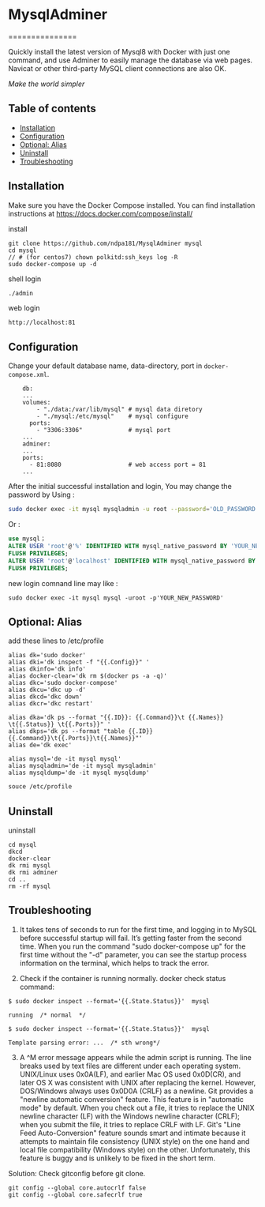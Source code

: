 # MysqlAdminer
===============

Quickly install the latest version of Mysql8 with Docker with just one command, and use Adminer to easily manage the database via web pages. Navicat or other third-party MySQL client connections are also OK.

*Make the world simpler*

Table of contents
-----------------
* [Installation](#installation)
* [Configuration](#configuration)
* [Optional: Alias](#optional-alias)
* [Uninstall](#uninstall)
* [Troubleshooting](#troubleshooting)

Installation
------------

Make sure you have the Docker Compose installed. You can find installation instructions at https://docs.docker.com/compose/install/

install
```
git clone https://github.com/ndpa181/MysqlAdminer mysql
cd mysql
// # (for centos7) chown polkitd:ssh_keys log -R 
sudo docker-compose up -d
```

shell login

```Bash
./admin
```
web login
```
http://localhost:81
```

Configuration
-------------

Change your default database name, data-directory, port  in `docker-compose.xml`.
```
    db:
    ...
    volumes:
        - "./data:/var/lib/mysql" # mysql data diretory
        - "./mysql:/etc/mysql"    # mysql configure
      ports:
        - "3306:3306"             # mysql port 
    ...
    adminer:
    ...
    ports:
      - 81:8080                   # web access port = 81
    ...
```

After the initial successful installation and login, You may change the password by 
Using :

```Bash
sudo docker exec -it mysql mysqladmin -u root --password='OLD_PASSWORD' password 'NEW_PASSWORD';
```
 Or :
 ``` SQL
use mysql；
ALTER USER 'root'@'%' IDENTIFIED WITH mysql_native_password BY 'YOUR_NEW_PASSWORD';
FLUSH PRIVILEGES;
ALTER USER 'root'@'localhost' IDENTIFIED WITH mysql_native_password BY 'YOUR_NEW_PASSWORD';
FLUSH PRIVILEGES;
 ```

 new login comnand line may like :
```
sudo docker exec -it mysql mysql -uroot -p'YOUR_NEW_PASSWORD'
```

Optional: Alias
---------------
add these lines to /etc/profile
```
alias dk='sudo docker'
alias dki='dk inspect -f "{{.Config}}" '
alias dkinfo='dk info'
alias docker-clear='dk rm $(docker ps -a -q)'
alias dkc='sudo docker-compose'
alias dkcu='dkc up -d'
alias dkcd='dkc down'
alias dkcr='dkc restart'

alias dka='dk ps --format "{{.ID}}: {{.Command}}\t {{.Names}}     \t{{.Status}} \t{{.Ports}}" '
alias dkps='dk ps --format "table {{.ID}} {{.Command}}\t{{.Ports}}\t{{.Names}}"'
alias de='dk exec'

alias mysql='de -it mysql mysql'
alias mysqladmin='de -it mysql mysqladmin'
alias mysqldump='de -it mysql mysqldump'
```

```bash
souce /etc/profile
```

Uninstall 
---------------

uninstall
```
cd mysql
dkcd
docker-clear
dk rmi mysql
dk rmi adminer
cd ..
rm -rf mysql
```

Troubleshooting
---------------

1. It takes tens of seconds to run for the first time, and logging in to MySQL before successful startup will fail. It’s getting faster from the second time. When you run the command "sudo docker-compose up" for the first time without the "-d" parameter, you can see the startup process information on the terminal, which helps to track the error.

2. Check if the container is running normally.
docker check status command:
```
$ sudo docker inspect --format='{{.State.Status}}'  mysql

running  /* normal  */
```


```
$ sudo docker inspect --format='{{.State.Status}}'  mysql

Template parsing error: ...  /* sth wrong*/
```

3. A ^M error message appears while the admin script is running.
The line breaks used by text files are different under each operating system. UNIX/Linux uses 0x0A(LF), and earlier Mac OS used 0x0D(CR), and later OS X was consistent with UNIX after replacing the kernel. However, DOS/Windows always uses 0x0D0A (CRLF) as a newline. Git provides a "newline automatic conversion" feature. This feature is in "automatic mode" by default. When you check out a file, it tries to replace the UNIX newline character (LF) with the Windows newline character (CRLF); when you submit the file, it tries to replace CRLF with LF. Git's "Line Feed Auto-Conversion" feature sounds smart and intimate because it attempts to maintain file consistency (UNIX style) on the one hand and local file compatibility (Windows style) on the other. Unfortunately, this feature is buggy and is unlikely to be fixed in the short term.

Solution: Check gitconfig before git clone. 
```
git config --global core.autocrlf false
git config --global core.safecrlf true
```


